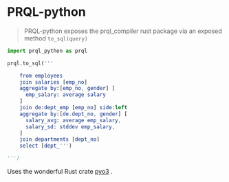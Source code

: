 # PRQL-python

> PRQL-python exposes the prql_compiler rust package via an exposed method `to_sql(query)`


```python
import prql_python as prql

prql.to_sql('''
```
```elm
    from employees
    join salaries [emp_no]
    aggregate by:[emp_no, gender] [
      emp_salary: average salary
    ]
    join de:dept_emp [emp_no] side:left
    aggregate by:[de.dept_no, gender] [
      salary_avg: average emp_salary,
      salary_sd: stddev emp_salary,
    ]
    join departments [dept_no]
    select [dept_''')
```
```python
''')
```
Uses the wonderful Rust crate [pyo3](https://github.com/PyO3/pyo3) .
